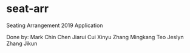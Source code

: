 # seat-arr
Seating Arrangement 2019 Application

Done by:
Mark Chin
Chen Jiarui
Cui Xinyu
Zhang Mingkang
Teo Jeslyn
Zhang Jikun
